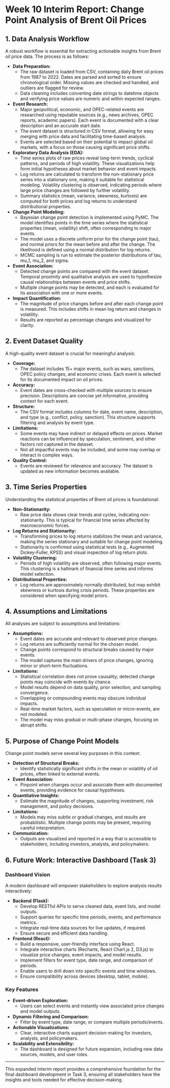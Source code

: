 # Week 10 Interim Report: Change Point Analysis of Brent Oil Prices

## 1. Data Analysis Workflow

A robust workflow is essential for extracting actionable insights from Brent oil price data. The process is as follows:

- **Data Preparation:**
  - The raw dataset is loaded from CSV, containing daily Brent oil prices from 1987 to 2022. Dates are parsed and sorted to ensure chronological order. Missing values are checked and handled, and outliers are flagged for review.
  - Data cleaning includes converting date strings to datetime objects and verifying price values are numeric and within expected ranges.
- **Event Research:**
  - Major geopolitical, economic, and OPEC-related events are researched using reputable sources (e.g., news archives, OPEC reports, academic papers). Each event is documented with a clear description and an accurate start date.
  - The event dataset is structured in CSV format, allowing for easy merging with price data and facilitating time-based analysis.
  - Events are selected based on their potential to impact global oil markets, with a focus on those causing significant price shifts.
- **Exploratory Data Analysis (EDA):**
  - Time series plots of raw prices reveal long-term trends, cyclical patterns, and periods of high volatility. These visualizations help form initial hypotheses about market behavior and event impacts.
  - Log returns are calculated to transform the non-stationary price series into a stationary one, making it suitable for statistical modeling. Volatility clustering is observed, indicating periods where large price changes are followed by further volatility.
  - Summary statistics (mean, variance, skewness, kurtosis) are computed for both prices and log returns to understand distributional properties.
- **Change Point Modeling:**
  - Bayesian change point detection is implemented using PyMC. The model identifies points in the time series where the statistical properties (mean, volatility) shift, often corresponding to major events.
  - The model uses a discrete uniform prior for the change point (tau), and normal priors for the mean before and after the change. The likelihood is defined using a normal distribution for log returns.
  - MCMC sampling is run to estimate the posterior distributions of tau, mu_1, mu_2, and sigma.
- **Event Association:**
  - Detected change points are compared with the event dataset. Temporal proximity and qualitative analysis are used to hypothesize causal relationships between events and price shifts.
  - Multiple change points may be detected, and each is evaluated for its association with one or more events.
- **Impact Quantification:**
  - The magnitude of price changes before and after each change point is measured. This includes shifts in mean log return and changes in volatility.
  - Results are reported as percentage changes and visualized for clarity.

## 2. Event Dataset Quality

A high-quality event dataset is crucial for meaningful analysis:

- **Coverage:**
  - The dataset includes 15+ major events, such as wars, sanctions, OPEC policy changes, and economic crises. Each event is selected for its documented impact on oil prices.
- **Accuracy:**
  - Event dates are cross-checked with multiple sources to ensure precision. Descriptions are concise yet informative, providing context for each event.
- **Structure:**
  - The CSV format includes columns for date, event name, description, and type (e.g., conflict, policy, sanction). This structure supports filtering and analysis by event type.
- **Limitations:**
  - Some events may have indirect or delayed effects on prices. Market reactions can be influenced by speculation, sentiment, and other factors not captured in the dataset.
  - Not all impactful events may be included, and some may overlap or interact in complex ways.
- **Quality Control:**
  - Events are reviewed for relevance and accuracy. The dataset is updated as new information becomes available.

## 3. Time Series Properties

Understanding the statistical properties of Brent oil prices is foundational:

- **Non-Stationarity:**
  - Raw price data shows clear trends and cycles, indicating non-stationarity. This is typical for financial time series affected by macroeconomic forces.
- **Log Returns and Stationarity:**
  - Transforming prices to log returns stabilizes the mean and variance, making the series stationary and suitable for change point modeling.
  - Stationarity is confirmed using statistical tests (e.g., Augmented Dickey-Fuller, KPSS) and visual inspection of log return plots.
- **Volatility Clustering:**
  - Periods of high volatility are observed, often following major events. This clustering is a hallmark of financial time series and informs model selection.
- **Distributional Properties:**
  - Log returns are approximately normally distributed, but may exhibit skewness or kurtosis during crisis periods. These properties are considered when specifying model priors.

## 4. Assumptions and Limitations

All analyses are subject to assumptions and limitations:

- **Assumptions:**
  - Event dates are accurate and relevant to observed price changes.
  - Log returns are sufficiently normal for the chosen model.
  - Change points correspond to structural breaks caused by major events.
  - The model captures the main drivers of price changes, ignoring minor or short-term fluctuations.
- **Limitations:**
  - Statistical correlation does not prove causality; detected change points may coincide with events by chance.
  - Model results depend on data quality, prior selection, and sampling convergence.
  - Overlapping or compounding events may obscure individual impacts.
  - Real-time market factors, such as speculation or micro-events, are not modeled.
  - The model may miss gradual or multi-phase changes, focusing on abrupt shifts.

## 5. Purpose of Change Point Models

Change point models serve several key purposes in this context:

- **Detection of Structural Breaks:**
  - Identify statistically significant shifts in the mean or volatility of oil prices, often linked to external events.
- **Event Association:**
  - Pinpoint when changes occur and associate them with documented events, providing evidence for causal hypotheses.
- **Quantitative Insights:**
  - Estimate the magnitude of changes, supporting investment, risk management, and policy decisions.
- **Limitations:**
  - Models may miss subtle or gradual changes, and results are probabilistic. Multiple change points may be present, requiring careful interpretation.
- **Communication:**
  - Outputs are visualized and reported in a way that is accessible to stakeholders, including investors, analysts, and policymakers.

## 6. Future Work: Interactive Dashboard (Task 3)

### Dashboard Vision

A modern dashboard will empower stakeholders to explore analysis results interactively:

- **Backend (Flask):**
  - Develop RESTful APIs to serve cleaned data, event lists, and model outputs.
  - Support queries for specific time periods, events, and performance metrics.
  - Integrate real-time data sources for live updates, if required.
  - Ensure secure and efficient data handling.
- **Frontend (React):**
  - Build a responsive, user-friendly interface using React.
  - Integrate interactive charts (Recharts, React Chart.js 2, D3.js) to visualize price changes, event impacts, and model results.
  - Implement filters for event type, date range, and comparison of periods.
  - Enable users to drill down into specific events and time windows.
  - Ensure compatibility across devices (desktop, tablet, mobile).

### Key Features

- **Event-driven Exploration:**
  - Users can select events and instantly view associated price changes and model outputs.
- **Dynamic Filtering and Comparison:**
  - Filter by event type, date range, or compare multiple periods/events.
- **Actionable Visualizations:**
  - Clear, interactive charts support decision-making for investors, analysts, and policymakers.
- **Scalability and Extensibility:**
  - The dashboard is designed for future expansion, including new data sources, models, and user roles.

---

This expanded interim report provides a comprehensive foundation for the final dashboard development in Task 3, ensuring all stakeholders have the insights and tools needed for effective decision-making.
